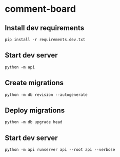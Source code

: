 # comment-board
## Install dev requirements
```shell script
pip install -r requirements.dev.txt
```
## Start dev server
```shell script
python -m api
```
## Create migrations
```shell script
python -m db revision --autogenerate
```
## Deploy migrations
```shell script
python -m db upgrade head
```
## Start dev server
```shell script
python -m api runserver api --root api --verbose
```
